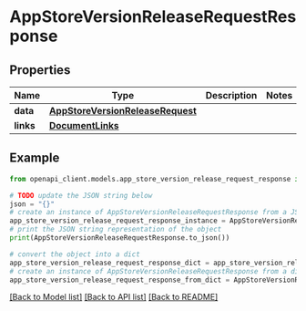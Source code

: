 # AppStoreVersionReleaseRequestResponse


## Properties

Name | Type | Description | Notes
------------ | ------------- | ------------- | -------------
**data** | [**AppStoreVersionReleaseRequest**](AppStoreVersionReleaseRequest.md) |  | 
**links** | [**DocumentLinks**](DocumentLinks.md) |  | 

## Example

```python
from openapi_client.models.app_store_version_release_request_response import AppStoreVersionReleaseRequestResponse

# TODO update the JSON string below
json = "{}"
# create an instance of AppStoreVersionReleaseRequestResponse from a JSON string
app_store_version_release_request_response_instance = AppStoreVersionReleaseRequestResponse.from_json(json)
# print the JSON string representation of the object
print(AppStoreVersionReleaseRequestResponse.to_json())

# convert the object into a dict
app_store_version_release_request_response_dict = app_store_version_release_request_response_instance.to_dict()
# create an instance of AppStoreVersionReleaseRequestResponse from a dict
app_store_version_release_request_response_from_dict = AppStoreVersionReleaseRequestResponse.from_dict(app_store_version_release_request_response_dict)
```
[[Back to Model list]](../README.md#documentation-for-models) [[Back to API list]](../README.md#documentation-for-api-endpoints) [[Back to README]](../README.md)


